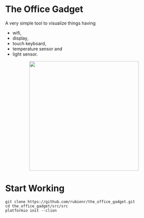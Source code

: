 # The Office Gadget
A very simple tool to visualize things having

* wifi,
* display,
* touch keyboard,
* temperature sensor and
* light sensor.

<p align="center">
  <img src="https://github.com/rubienr/the_office_gadget/blob/master/docs/tog.jpg?raw=true" width="350"/>
</p>

# Start Working
```
git clone https://github.com/rubienr/the_office_gadget.git
cd the_office_gadget/src/src
platformio init --clion
```
